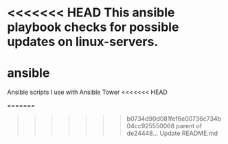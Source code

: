 <<<<<<< HEAD
This ansible playbook checks for possible updates on linux-servers.
=======
# ansible
Ansible scripts I use with Ansible Tower
<<<<<<< HEAD

=======
>>>>>>> b0734d90d081fef6e00736c734b04cc925550068
>>>>>>> parent of de24448... Update README.md
